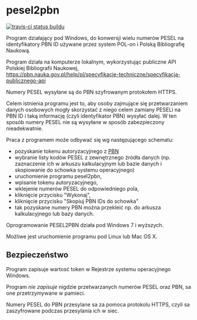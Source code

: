 # pesel2pbn

[![travis-ci status buildu](https://travis-ci.org/mpasternak/pesel2pbn.svg)](https://travis-ci.org/mpasternak/pesel2pbn/)

Program działający pod Windows, do konwersji wielu numerów PESEL na identyfikatory PBN ID używane przez system POL-on i Polską Bibliografię Naukową.

Program działa na komputerze lokalnym, wykorzystując publiczne API Polskiej Bibliografii Naukowej, https://pbn.nauka.gov.pl/help/pl/specyfikacje-techniczne/specyfikacja-publicznego-api

Numery PESEL wysyłane są do PBN szyfrowanym protokołem HTTPS. 

Celem istnienia programu jest to, aby osoby zajmujące się przetwarzaniem danych osobowych mogły skorzystać z niego celem zamiany PESELi na PBN ID i taką informację (czyli identyfikator PBN) wysyłać dalej. W ten sposób numery PESEL nie są wysyłane w sposób zabezpieczony nieadekwatnie. 

Praca z programem może odbywać się wg następującego schematu:
 - pozyskanie tokenu autoryzacyjnego z [PBN](http://pbn.nauka.gov.pl)
 - wybranie listy kodów PESEL z zewnętrznego źródła danych (np. zaznaczenie ich w arkuszu kalkulacyjnym lub bazie danych i skopiowanie do schowka systemu operacyjnego)
 - uruchomienie programu pesel2pbn,
 - wpisanie tokenu autoryzacyjnego, 
 - wklejenie numerów PESEL do odpowiedniego pola,
 - kliknięcie przycisku "Wykonaj",
 - kliknięcie przycisku "Skopiuj PBN IDs do schowka"
 - tak pozyskane numery PBN można przekleić np. do arkusza kalkulacyjnego lub bazy danych.

Oprogramowanie PESEL2PBN działa pod Windows 7 i wyższych.

Możliwe jest uruchomienie programu pod Linux lub Mac OS X. 

## Bezpieczeństwo

Program zapisuje wartosć token w Rejestrze systemu operacyjnego Windows.

Program *nie* *zapisuje* nigdzie przetwarzanych numerów PESEL oraz PBN, sa one przetrzymywane w pamieci. 

Numery PESEL do PBN przesylane sa za pomoca protokolu HTTPS, czyli sa zaszyfrowane podczas przesylania ich w siec. 
